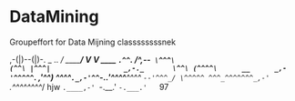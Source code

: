# DataMining
Groupeffort for Data Mijning classssssssnek

  ,-(|)--(|)-.
   \_   ..   _/
     \______/
       V  V                                  ____
       `.^^`.                               /^,--`
         \^^^\                             (^^\
         |^^^|                  _,-._       \^^\
        (^^^^\      __      _,-'^^^^^`.    _,'^^)
         \^^^^`._,-'^^`-._.'^^^^__^^^^ `--'^^^_/
          \^^^^^ ^^^_^^^^^^^_,-'  `.^^^^^^^^_/ hjw
           `.____,-' `-.__.'        `-.___.'   `97
